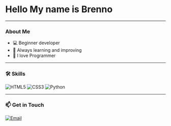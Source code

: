 <h1 align="left"> Hello My name is Brenno</h1>

---

### About Me

- 💻 Beginner developer 
- 🌱 Always learning and improving
- 🤍 I love Programmer

---

### 🛠️ Skills

![HTML5](https://img.shields.io/badge/-HTML5-E34F26?style=flat-square&logo=html5&logoColor=white)
![CSS3](https://img.shields.io/badge/-CSS3-1572B6?style=flat-square&logo=css3&logoColor=white)
![Python](https://img.shields.io/badge/-Python-3776AB?style=flat-square&logo=python&logoColor=white)

---

### 📫 Get in Touch

[![Email](https://img.shields.io/badge/-Email-D14836?style=flat-square&logo=gmail&logoColor=white)](mailto:alvesbrenno281@gmail.com)
